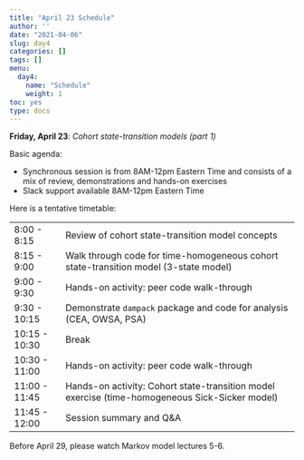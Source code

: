 ```yaml
---
title: "April 23 Schedule"
author: ''
date: "2021-04-06"
slug: day4
categories: []
tags: []
menu:
  day4:
    name: "Schedule"
    weight: 1
toc: yes
type: docs
---
```


**Friday, April 23**: *Cohort state-transition models (part 1)*

Basic agenda:

- Synchronous session is from 8AM-12pm Eastern Time and consists of a mix of review, demonstrations and hands-on exercises
- Slack support available 8AM-12pm Eastern Time

Here is a tentative timetable:

|                            |            |
|--------------------------------------------|:------------------|
| 8:00 - 8:15  | Review of cohort state-transition model concepts	 |
| 8:15 - 9:00| Walk through code for time-homogeneous cohort state-transition model (3-state model)  | 
| 9:00 - 9:30 | Hands-on activity: peer code walk-through |
| 9:30 - 10:15| Demonstrate `dampack` package and code for analysis (CEA, OWSA, PSA) |
| 10:15 - 10:30 | Break |
| 10:30 - 11:00| Hands-on activity: peer code walk-through  | 
| 11:00 - 11:45 | Hands-on activity: Cohort state-transition model exercise (time-homogeneous Sick-Sicker model) |
| 11:45 - 12:00 | Session summary and Q&A |

Before April 29, please watch Markov model lectures 5-6.
